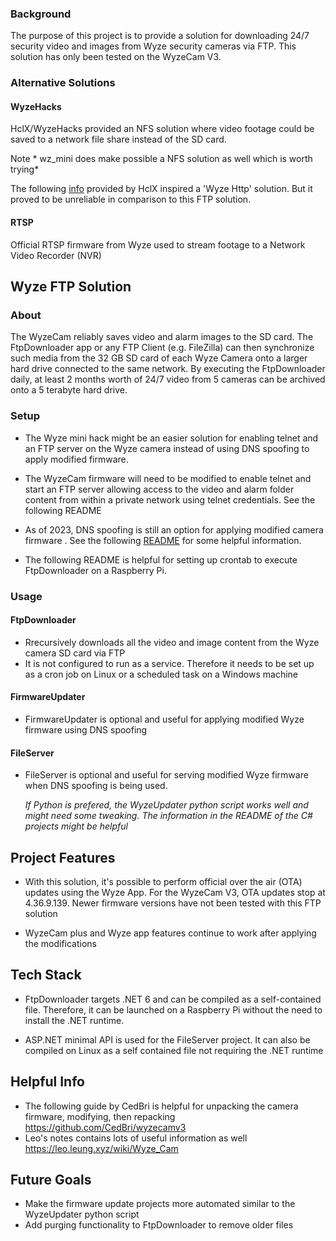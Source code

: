 
### Background  
The purpose of this project is to provide a solution for downloading 24/7 security video and images from Wyze security cameras via FTP. This solution has only been tested on the WyzeCam V3.

### Alternative Solutions

#### WyzeHacks
HclX/WyzeHacks provided an NFS solution where video footage could be saved to a network file share instead of the SD card. 

Note * wz_mini does make possible a NFS solution as well which is worth trying*

The following [info](https://github.com/HclX/WyzeHacks/blob/master/info/http_server.md) provided by HclX inspired a 'Wyze Http' solution. But it proved to be unreliable in comparison to this FTP solution. 

#### RTSP
Official RTSP firmware from Wyze used to stream footage to a Network Video Recorder (NVR)

## Wyze FTP Solution

### About
The WyzeCam reliably saves video and alarm images to the SD card. The FtpDownloader app or any FTP Client (e.g. FileZilla) can then synchronize such media from the 32 GB SD card of each Wyze Camera onto a larger hard drive connected to the same network. By executing the FtpDownloader daily, at least 2 months worth of 24/7 video from 5 cameras can be archived onto a 5 terabyte hard drive.

### Setup

* The Wyze mini hack might be an easier solution for enabling telnet and an FTP server on the Wyze camera instead of using DNS spoofing to apply modified firmware.

* The WyzeCam firmware will need to be modified to enable telnet and start an FTP server allowing access to the video and alarm folder content from within a private network using telnet credentials. See the following README
  
*  As of 2023, DNS spoofing is still an option for applying modified camera firmware . See the following [README]() for some helpful information.

 * The following README is helpful for setting up crontab to execute FtpDownloader on a Raspberry Pi. 

### Usage

#### FtpDownloader
* Rrecursively downloads all the video and image content from the Wyze camera SD card via FTP 
* It is not configured to run as a service. Therefore it needs to be set up as a cron job on Linux or a scheduled task on a Windows machine

#### FirmwareUpdater
* FirmwareUpdater is optional and useful for applying modified Wyze firmware using DNS spoofing

#### FileServer
* FileServer is optional and useful for serving modified Wyze firmware when DNS spoofing is being used.
	
	*If Python is prefered, the WyzeUpdater python script  works well and might need some tweaking. The information in the README of the C# projects might be helpful*
	
## Project Features

* With this solution, it's possible to perform official over the air (OTA) updates using the Wyze App. For the WyzeCam V3, OTA updates stop at 4.36.9.139. Newer firmware versions have not been tested with this FTP solution

* WyzeCam plus and Wyze app features continue to work after applying the modifications

## Tech Stack

* FtpDownloader targets .NET 6 and can be compiled as a self-contained file. Therefore, it can be launched on a Raspberry Pi without the need to install the .NET runtime.

* ASP.NET minimal API is used for the FileServer project. It can also be compiled on Linux as a self contained file not requiring the .NET runtime 

## Helpful Info

* The following guide by CedBri is helpful for unpacking the camera firmware, modifying, then repacking https://github.com/CedBri/wyzecamv3
* Leo's notes contains lots of useful information as well https://leo.leung.xyz/wiki/Wyze_Cam
    
## Future Goals

* Make the firmware update projects more automated similar to the WyzeUpdater python script
* Add purging functionality to FtpDownloader to remove older files

